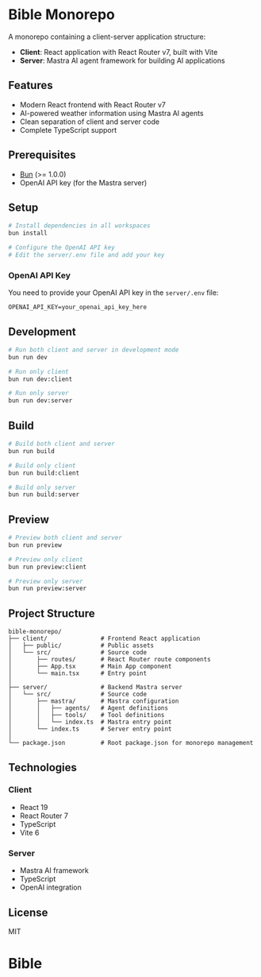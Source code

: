 # Bible Monorepo

A monorepo containing a client-server application structure:

- **Client**: React application with React Router v7, built with Vite
- **Server**: Mastra AI agent framework for building AI applications

## Features

- Modern React frontend with React Router v7
- AI-powered weather information using Mastra AI agents
- Clean separation of client and server code
- Complete TypeScript support

## Prerequisites

- [Bun](https://bun.sh/) (>= 1.0.0)
- OpenAI API key (for the Mastra server)

## Setup

```bash
# Install dependencies in all workspaces
bun install

# Configure the OpenAI API key
# Edit the server/.env file and add your key
```

### OpenAI API Key

You need to provide your OpenAI API key in the `server/.env` file:

```
OPENAI_API_KEY=your_openai_api_key_here
```

## Development

```bash
# Run both client and server in development mode
bun run dev

# Run only client
bun run dev:client

# Run only server
bun run dev:server
```

## Build

```bash
# Build both client and server
bun run build

# Build only client
bun run build:client

# Build only server
bun run build:server
```

## Preview

```bash
# Preview both client and server
bun run preview

# Preview only client
bun run preview:client

# Preview only server
bun run preview:server
```

## Project Structure

```
bible-monorepo/
├── client/               # Frontend React application
│   ├── public/           # Public assets
│   └── src/              # Source code
│       ├── routes/       # React Router route components
│       ├── App.tsx       # Main App component
│       └── main.tsx      # Entry point
│
├── server/               # Backend Mastra server
│   └── src/              # Source code
│       ├── mastra/       # Mastra configuration
│       │   ├── agents/   # Agent definitions
│       │   ├── tools/    # Tool definitions
│       │   └── index.ts  # Mastra entry point
│       └── index.ts      # Server entry point
│
└── package.json          # Root package.json for monorepo management
```

## Technologies

### Client

- React 19
- React Router 7
- TypeScript
- Vite 6

### Server

- Mastra AI framework
- TypeScript
- OpenAI integration

## License

MIT
# Bible
